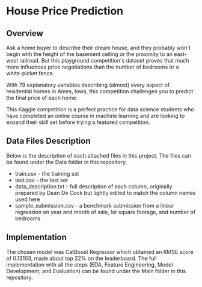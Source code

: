 # House Price Prediction

## Overview

Ask a home buyer to describe their dream house, and they probably won't begin with the height of the basement ceiling or the proximity to an east-west railroad. But this playground competition's dataset proves that much more influences price negotiations than the number of bedrooms or a white-picket fence.

With 79 explanatory variables describing (almost) every aspect of residential homes in Ames, Iowa, this competition challenges you to predict the final price of each home.

This Kaggle competition is a perfect practice for data science students who have completed an online course in machine learning and are looking to expand their skill set before trying a featured competition. 

## Data Files Description

Below is the description of each attached files in this project. The files can be found under the Data folder in this repository.

- train.csv - the training set
- test.csv - the test set
- data_description.txt - full description of each column, originally prepared by Dean De Cock but lightly edited to match the column names used here
- sample_submission.csv - a benchmark submission from a linear regression on year and month of sale, lot square footage, and number of bedrooms

## Implementation

The chosen model was CatBoost Regressor which obtained an RMSE score of 0.13103, made about top 22% on the leaderboard. The full implementation with all the steps (EDA, Feature Engineering, Model Development, and Evaluation) can be found under the Main folder in this repository.
